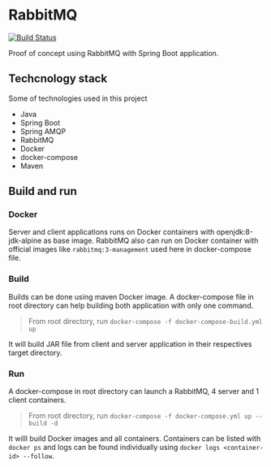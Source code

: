 
# RabbitMQ

[![Build Status](https://travis-ci.org/edineipiovesan/poc-rabbitmq-springboot.svg?branch=master)](https://travis-ci.org/edineipiovesan/poc-rabbitmq-springboot)

Proof of concept using RabbitMQ with Spring Boot application.

## Techcnology stack

Some of technologies used in this project

* Java
* Spring Boot
* Spring AMQP
* RabbitMQ
* Docker
* docker-compose
* Maven

## Build and run

### Docker

Server and client applications runs on Docker containers with openjdk:8-jdk-alpine as base image.
RabbitMQ also can run on Docker container with official images like `rabbitmq:3-management` used here in docker-compose file.

### Build 

Builds can be done using maven Docker image. A docker-compose file in root directory can help building both application with only one command.

> From root directory, run `docker-compose -f docker-compose-build.yml up`

It will build JAR file from client and server application in their respectives target directory.

### Run

A docker-compose in root directory can launch a RabbitMQ, 4 server and 1 client containers.

> From root directory, run `docker-compose -f docker-compose.yml up --build -d`

It willl build Docker images and all containers. Containers can be listed with `docker ps` and logs can be found individually using `docker logs <container-id> --follow`.
